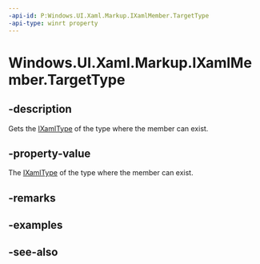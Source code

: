 ```yaml
---
-api-id: P:Windows.UI.Xaml.Markup.IXamlMember.TargetType
-api-type: winrt property
---
```


<!-- Property syntax
public Windows.UI.Xaml.Markup.IXamlType TargetType { get; }
-->

# Windows.UI.Xaml.Markup.IXamlMember.TargetType

## -description
Gets the [IXamlType](ixamltype.md) of the type where the member can exist.



## -property-value
The [IXamlType](ixamltype.md) of the type where the member can exist.

## -remarks

## -examples

## -see-also
